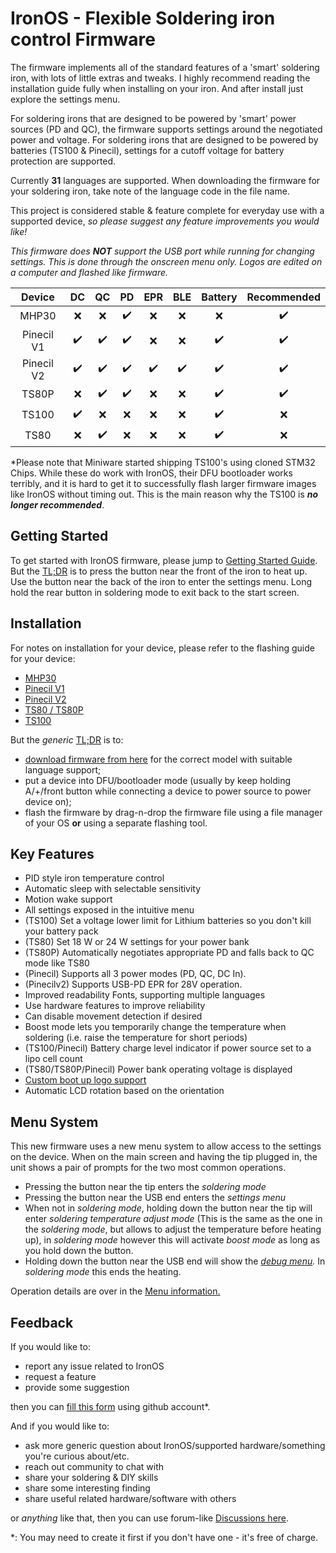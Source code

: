 # IronOS - Flexible Soldering iron control Firmware

The firmware implements all of the standard features of a 'smart' soldering iron, with lots of little extras and tweaks.
I highly recommend reading the installation guide fully when installing on your iron. And after install just explore the settings menu.

For soldering irons that are designed to be powered by 'smart' power sources (PD and QC), the firmware supports settings around the negotiated power and voltage.
For soldering irons that are designed to be powered by batteries (TS100 & Pinecil), settings for a cutoff voltage for battery protection are supported.

Currently **31** languages are supported. When downloading the firmware for your soldering iron, take note of the language code in the file name.

This project is considered stable & feature complete for everyday use with a supported device, _so please suggest any feature improvements you would like!_

_This firmware does **NOT** support the USB port while running for changing settings. This is done through the onscreen menu only. Logos are edited on a computer and flashed like firmware._

|   Device   | DC  | QC  | PD  | EPR | BLE | Battery | Recommended |
| :--------: | :-: | :-: | :-: | :-: | :-: | :-----: | :---------: |
|   MHP30    | ❌  | ❌  | ✔️   | ❌  | ❌  |   ❌    |     ✔️       |
| Pinecil V1 | ✔️   | ✔️   | ✔️   | ❌  | ❌  |   ✔️     |     ✔️       |
| Pinecil V2 | ✔️   | ✔️   | ✔️   | ✔️   | ✔️   |   ✔️     |     ✔️       |
|   TS80P    | ❌  | ✔️   | ✔️   | ❌  | ❌  |   ✔️     |     ✔️       |
|   TS100    | ✔️   | ❌  | ❌  | ❌  | ❌  |   ✔️     |     ❌      |
|    TS80    | ❌  | ✔️   | ❌  | ❌  | ❌  |   ✔️     |     ❌      |

\*Please note that Miniware started shipping TS100's using cloned STM32 Chips. While these do work with IronOS, their DFU bootloader works terribly, and it is hard to get it to successfully flash larger firmware images like IronOS without timing out. This is the main reason why the TS100 is **_no longer recommended_**.

## Getting Started

To get started with IronOS firmware, please jump to [Getting Started Guide](https://ralim.github.io/IronOS/GettingStarted/).
But the [TL;DR](https://www.merriam-webster.com/dictionary/TL%3BDR) is to press the button near the front of the iron to heat up. Use the button near the back of the iron to enter the settings menu.
Long hold the rear button in soldering mode to exit back to the start screen.

## Installation

For notes on installation for your device, please refer to the flashing guide for your device:

- [MHP30](https://ralim.github.io/IronOS/Flashing/MHP30)
- [Pinecil V1](https://ralim.github.io/IronOS/Flashing/Pinecil%20V1/)
- [Pinecil V2](https://ralim.github.io/IronOS/Flashing/Pinecil%20V2/)
- [TS80 / TS80P](https://ralim.github.io/IronOS/Flashing/TS80%28P%29/)
- [TS100](https://ralim.github.io/IronOS/Flashing/TS100)

But the _generic_ [TL;DR](https://www.merriam-webster.com/dictionary/TL%3BDR) is to:

- [download firmware from here](https://github.com/Ralim/IronOS/releases) for the correct model with suitable language support;
- put a device into DFU/bootloader mode (usually by keep holding A/+/front button while connecting a device to power source to power device on);
- flash the firmware by drag-n-drop the firmware file using a file manager of your OS **or** using a separate flashing tool.

## Key Features

- PID style iron temperature control
- Automatic sleep with selectable sensitivity
- Motion wake support
- All settings exposed in the intuitive menu
- (TS100) Set a voltage lower limit for Lithium batteries so you don't kill your battery pack
- (TS80) Set 18 W or 24 W settings for your power bank
- (TS80P) Automatically negotiates appropriate PD and falls back to QC mode like TS80
- (Pinecil) Supports all 3 power modes (PD, QC, DC In).
- (Pinecilv2) Supports USB-PD EPR for 28V operation.
- Improved readability Fonts, supporting multiple languages
- Use hardware features to improve reliability
- Can disable movement detection if desired
- Boost mode lets you temporarily change the temperature when soldering (i.e. raise the temperature for short periods)
- (TS100/Pinecil) Battery charge level indicator if power source set to a lipo cell count
- (TS80/TS80P/Pinecil) Power bank operating voltage is displayed
- [Custom boot up logo support](https://ralim.github.io/IronOS/Logo/)
- Automatic LCD rotation based on the orientation

## Menu System

This new firmware uses a new menu system to allow access to the settings on the device.
When on the main screen and having the tip plugged in, the unit shows a pair of prompts for the two most common operations.

- Pressing the button near the tip enters the _soldering mode_
- Pressing the button near the USB end enters the _settings menu_
- When not in _soldering mode_, holding down the button near the tip will enter _soldering temperature adjust mode_ (This is the same as the one in the _soldering mode_, but allows to adjust the temperature before heating up), in _soldering mode_ however this will activate _boost mode_ as long as you hold down the button.
- Holding down the button near the USB end will show the _[debug menu](https://ralim.github.io/IronOS/DebugMenu/)._ In _soldering mode_ this ends the heating.

Operation details are over in the [Menu information.](https://ralim.github.io/IronOS/Menu/)

## Feedback

If you would like to:

- report any issue related to IronOS
- request a feature
- provide some suggestion

then you can [fill this form](https://github.com/Ralim/IronOS/issues/new/choose) using github account\*.

And if you would like to:

- ask more generic question about IronOS/supported hardware/something you're curious about/etc.
- reach out community to chat with
- share your soldering & DIY skills
- share some interesting finding
- share useful related hardware/software with others

or _anything_ like that, then you can use forum-like [Discussions here](https://github.com/Ralim/IronOS/discussions).

\*: You may need to create it first if you don't have one - it's free of charge.
